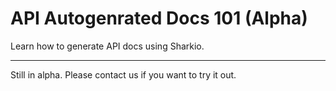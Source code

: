 # API Autogenrated Docs 101 (Alpha)

Learn how to generate API docs using Sharkio.

---

Still in alpha. Please contact us if you want to try it out.

